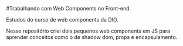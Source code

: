 #Trabalhando com Web Components no Front-end

Estudos do curso de web components da DIO.

Nesse repositório criei dois pequenos web components em JS para aprender conceitos como o de shadow dom, props e encapsulamento.